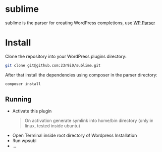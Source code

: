 # sublime

sublime is the parser for creating WordPress completions, use [WP Parser][1]

# Install

Clone the repository into your WordPress plugins directory:

```bash
git clone git@github.com:23r9i0/sublime.git
```

After that install the dependencies using composer in the parser directory:

```bash
composer install
```


## Running

* Activate this plugin
	> On activation generate symlink into home/bin directory (only in linux, tested inside ubuntu)
* Open Terminal inside root directory of Wordpress Installation
* Run wpsubl
* ...



[1]:https://github.com/WordPress/phpdoc-parser
